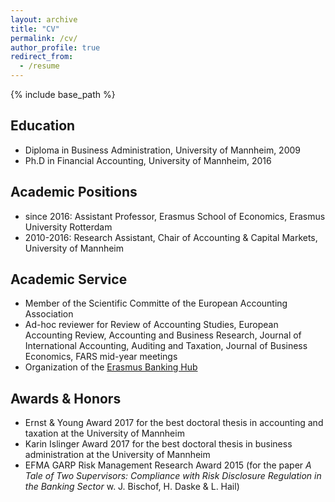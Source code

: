 ```yaml
---
layout: archive
title: "CV"
permalink: /cv/
author_profile: true
redirect_from:
  - /resume
---
```


{% include base_path %}

## Education

* Diploma in Business Administration, University of Mannheim, 2009
* Ph.D in Financial Accounting, University of Mannheim, 2016 

## Academic Positions

* since 2016: Assistant Professor, Erasmus School of Economics, Erasmus University Rotterdam
* 2010-2016: Research Assistant, Chair of Accounting & Capital Markets, University of Mannheim

## Academic Service

* Member of the Scientific Committe of the European Accounting Association
* Ad-hoc reviewer for Review of Accounting Studies, European Accounting Review, Accounting and Business Research, Journal of International Accounting, Auditing and Taxation, Journal of Business Economics, FARS mid-year meetings
* Organization of the [Erasmus Banking Hub](https://www.erim.eur.nl/banking/)

## Awards & Honors

* Ernst & Young Award 2017 for the best doctoral thesis in accounting and taxation at the University of Mannheim
* Karin Islinger Award 2017 for the best doctoral thesis in business administration at the University of Mannheim
* EFMA GARP Risk Management Research Award 2015 (for the paper _A Tale of Two Supervisors: Compliance with Risk Disclosure Regulation in the Banking Sector_ w. J. Bischof, H. Daske & L. Hail)

